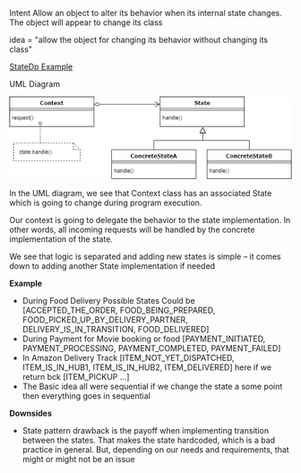 Intent
Allow an object to alter its behavior when its internal state changes. The object will appear to change its class

idea = "allow the object for changing its behavior without changing its class"

[StateDp Example](https://github.com/vamsi1998123/Design-Patterns/tree/master/src/main/java/com/example/designpatterns/behavioural/state)

UML Diagram 

![state.png](state.png)

In the UML diagram, we see that Context class has an associated State which is going to change during program execution.

Our context is going to delegate the behavior to the state implementation. In other words, all incoming requests will be handled by the concrete implementation of the state.

We see that logic is separated and adding new states is simple – it comes down to adding another State implementation if needed

**Example**

* During Food Delivery Possible States Could be [ACCEPTED_THE_ORDER, FOOD_BEING_PREPARED, FOOD_PICKED_UP_BY_DELIVERY_PARTNER, DELIVERY_IS_IN_TRANSITION, FOOD_DELIVERED]
* During Payment for Movie booking or food [PAYMENT_INITIATED, PAYMENT_PROCESSING, PAYMENT_COMPLETED, PAYMENT_FAILED]
* In Amazon Delivery Track [ITEM_NOT_YET_DISPATCHED, ITEM_IS_IN_HUB1, ITEM_IS_IN_HUB2, ITEM_DELIVERED]
  here if we return bck [ITEM_PICKUP ...]
* The Basic idea all were sequential if we change the state a some point then everything goes in sequential

**Downsides**

* State pattern drawback is the payoff when implementing transition between the states. That makes the state hardcoded, which is a bad practice in general. But, depending on our needs and requirements, that might or might not be an issue